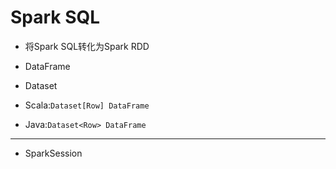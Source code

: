 # Spark SQL


- 将Spark SQL转化为Spark RDD

- DataFrame
- Dataset

- Scala:`Dataset[Row] DataFrame `
- Java:`Dataset<Row> DataFrame `

---




- SparkSession